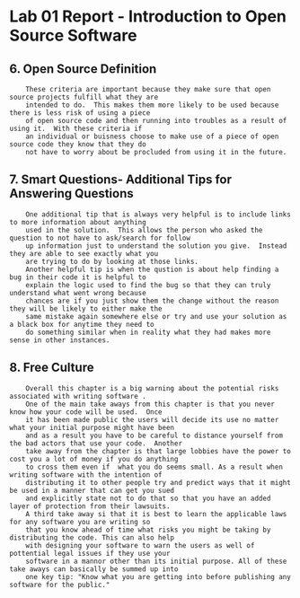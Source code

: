 # Lab 01 Report - Introduction to Open Source Software

## 6. Open Source Definition
        These criteria are important because they make sure that open source projects fulfill what they are 
        intended to do.  This makes them more likely to be used because there is less risk of using a piece 
        of open source code and then running into troubles as a result of using it.  With these criteria if 
        an individual or buisness choose to make use of a piece of open source code they know that they do
        not have to worry about be procluded from using it in the future.
## 7. Smart Questions- Additional Tips for Answering Questions
        One additional tip that is always very helpful is to include links to more information about anything
        used in the solution.  This allows the person who asked the question to not have to ask/search for follow
        up information just to understand the solution you give.  Instead they are able to see exactly what you
        are trying to do by looking at those links.
        Another helpful tip is when the qustion is about help finding a bug in their code it is helpful to
        explain the logic used to find the bug so that they can truly understand what went wrong because
        chances are if you just show them the change without the reason they will be likely to either make the
        same mistake again somewhere else or try and use your solution as a black box for anytime they need to
        do something similar when in reality what they had makes more sense in other instances.
## 8. Free Culture
        Overall this chapter is a big warning about the potential risks associated with writing software .
        One of the main take aways from this chapter is that you never know how your code will be used.  Once
        it has been made public the users will decide its use no matter what your initial purpose might have been
        and as a result you have to be careful to distance yourself from the bad actors that use your code.  Another
        take away from the chapter is that large lobbies have the power to cost you a lot of money if you do anything
        to cross them even if  what you do seems small. As a result when writing software with the intention of 
        distributing it to other people try and predict ways that it might be used in a manner that can get you sued
        and explicitly state not to do that so that you have an added layer of protection from their lawsuits. 
        A third take away si that it is best to learn the applicable laws for any software you are writing so
        that you know ahead of time what risks you might be taking by distributing the code. This can also help
        with designing your software to warn the users as well of pottential legal issues if they use your
        software in a mannor other than its initial purpose. All of these take aways can basically be summed up into
        one key tip: "Know what you are getting into before publishing any software for the public."
